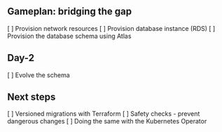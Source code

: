 ## Gameplan: bridging the gap

[ ] Provision network resources
[ ] Provision database instance (RDS)
[ ] Provision the database schema using Atlas 

## Day-2

[ ] Evolve the schema

## Next steps

[ ] Versioned migrations with Terraform
[ ] Safety checks - prevent dangerous changes
[ ] Doing the same with the Kubernetes Operator